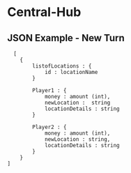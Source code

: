 # Central-Hub

## JSON Example - New Turn

```
  [
	{
		listofLocations : {
			id : locationName
		}
	
		Player1 : {
			money : amount (int),
			newLocation :  string
			locationDetails : string	
		}

		Player2 : {
			money : amount (int),
			newLocation : string,
			locationDetails : string
		}
	}	
]
```
